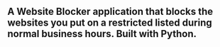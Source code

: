## A Website Blocker application that blocks the websites you put on a restricted listed during normal business hours. Built with Python.